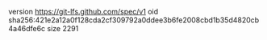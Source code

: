 version https://git-lfs.github.com/spec/v1
oid sha256:421e2a12a0f128cda2cf309792a0ddee3b6fe2008cbd1b35d4820cb4a46dfe6c
size 2291
